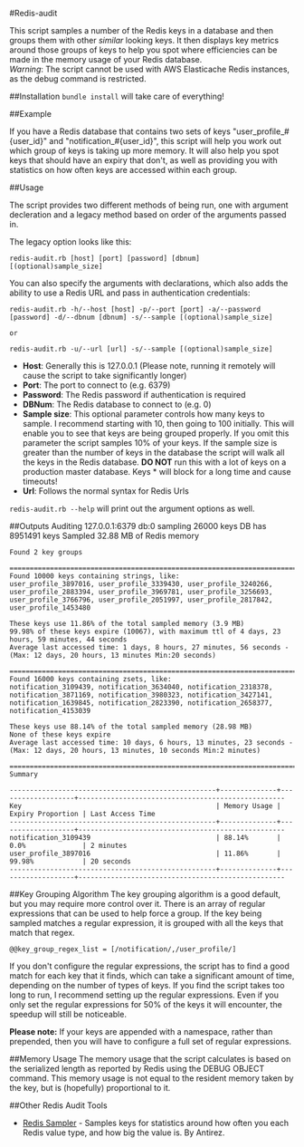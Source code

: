 #Redis-audit

This script samples a number of the Redis keys in a database and then groups them with other *similar* looking keys. It then displays key 
metrics around those groups of keys to help you spot where efficiencies can be made in the memory usage of your Redis database.  
_Warning_: The script cannot be used with AWS Elasticache Redis instances, as the debug command is restricted.

##Installation
   `bundle install` will take care of everything!


##Example

If you have a Redis database that contains two sets of keys "user\_profile\_#{user\_id}" and "notification\_#{user\_id}", this script will
help you work out which group of keys is taking up more memory. It will also help you spot keys that should have an expiry that don't, as well
as providing you with statistics on how often keys are accessed within each group.

##Usage

The script provides two different methods of being run, one with argument decleration and a legacy method based on order of the arguments passed in.    

The legacy option looks like this:

    redis-audit.rb [host] [port] [password] [dbnum] [(optional)sample_size]

You can also specify the arguments with declarations, which also adds the ability to use a Redis URL and pass in authentication credentials:

    redis-audit.rb -h/--host [host] -p/--port [port] -a/--password [password] -d/--dbnum [dbnum] -s/--sample [(optional)sample_size]
    
    or
    
    redis-audit.rb -u/--url [url] -s/--sample [(optional)sample_size]
  
- **Host**: Generally this is 127.0.0.1 (Please note, running it remotely will cause the script to take significantly longer)
- **Port**: The port to connect to (e.g. 6379)
- **Password**: The Redis password if authentication is required
- **DBNum**: The Redis database to connect to (e.g. 0)
- **Sample size**: This optional parameter controls how many keys to sample. I recommend starting with 10, then going to 100 initially. This
will enable you to see that keys are being grouped properly. If you omit this parameter the script samples 10% of your keys. If the sample size is
greater than the number of keys in the database the script will walk all the keys in the Redis database. **DO NOT** run this with a lot of keys on 
a production master database. Keys * will block for a long time and cause timeouts!
- **Url**: Follows the normal syntax for Redis Urls

`redis-audit.rb --help` will print out the argument options as well.

##Outputs
    Auditing 127.0.0.1:6379 db:0 sampling 26000 keys
    DB has 8951491 keys
    Sampled 32.88 MB of Redis memory

    Found 2 key groups

    ==============================================================================  
    Found 10000 keys containing strings, like:  
    user_profile_3897016, user_profile_3339430, user_profile_3240266, user_profile_2883394, user_profile_3969781, user_profile_3256693, user_profile_3766796, user_profile_2051997, user_profile_2817842, user_profile_1453480

    These keys use 11.86% of the total sampled memory (3.9 MB)  
    99.98% of these keys expire (10067), with maximum ttl of 4 days, 23 hours, 59 minutes, 44 seconds  
    Average last accessed time: 1 days, 8 hours, 27 minutes, 56 seconds - (Max: 12 days, 20 hours, 13 minutes Min:20 seconds)  

    ==============================================================================  
    Found 16000 keys containing zsets, like:  
    notification_3109439, notification_3634040, notification_2318378, notification_3871169, notification_3980323, notification_3427141, notification_1639845, notification_2823390, notification_2658377, notification_4153039

    These keys use 88.14% of the total sampled memory (28.98 MB)  
    None of these keys expire  
    Average last accessed time: 10 days, 6 hours, 13 minutes, 23 seconds - (Max: 12 days, 20 hours, 13 minutes, 10 seconds Min:2 minutes)  
  
    ==============================================================================  
    Summary  
  
    ---------------------------------------------------+--------------+-------------------+---------------------------------------------------  
    Key                                                | Memory Usage | Expiry Proportion | Last Access Time                                    
    ---------------------------------------------------+--------------+-------------------+---------------------------------------------------  
    notification_3109439                               | 88.14%       | 0.0%              | 2 minutes                               
    user_profile_3897016                               | 11.86%       | 99.98%            | 20 seconds  
    ---------------------------------------------------+--------------+-------------------+---------------------------------------------------  

##Key Grouping Algorithm
The key grouping algorithm is a good default, but you may require more control over it. There is an array of regular expressions that can be used to help force a group.
If the key being sampled matches a regular expression, it is grouped with all the keys that match that regex.

    @@key_group_regex_list = [/notification/,/user_profile/]

If you don't configure the regular expressions, the script has to find a good match for each key that it finds, which can
take a significant amount of time, depending on the number of types of keys. If you find the script takes too long to run, 
I recommend setting up the regular expressions. Even if you only set the regular expressions for 50% of the keys it will encounter,
the speedup will still be noticeable.

**Please note:** If your keys are appended with a namespace, rather than prepended, then you will have to configure a full set
of regular expressions.

##Memory Usage
The memory usage that the script calculates is based on the serialized length as reported by Redis using the DEBUG OBJECT command.
This memory usage is not equal to the resident memory taken by the key, but is (hopefully) proportional to it.
  
##Other Redis Audit Tools
- [Redis Sampler](https://github.com/antirez/redis-sampler) - Samples keys for statistics around how often you each Redis value type, and how big the value is. By Antirez.
